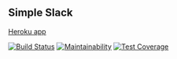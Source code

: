 ## Simple Slack

[Heroku app](https://shielded-wave-76899.herokuapp.com/)

[![Build Status](https://travis-ci.com/AlexandrKoliukh/frontend-project-lvl4.svg?branch=master)](https://travis-ci.com/AlexandrKoliukh/frontend-project-lvl4)
[![Maintainability](https://api.codeclimate.com/v1/badges/ae7d076ab97ae091ef11/maintainability)](https://codeclimate.com/github/AlexandrKoliukh/frontend-project-lvl4/maintainability)
[![Test Coverage](https://api.codeclimate.com/v1/badges/ae7d076ab97ae091ef11/test_coverage)](https://codeclimate.com/github/AlexandrKoliukh/frontend-project-lvl4/test_coverage)
